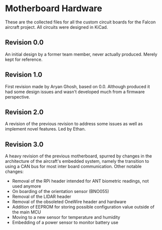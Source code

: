 # Motherboard Hardware

These are the collected files for all the custom circuit boards for the Falcon aircraft project. All circuits were designed in KiCad.

## Revision 0.0

An initial design by a former team member, never actually produced. Merely kept for reference.

## Revision 1.0

First revision made by Aryan Ghosh, based on 0.0. Although produced it had some design issues and wasn't developed much from a firmware perspective.

## Revision 2.0

A revision of the previous revision to address some issues as well as implement novel features. Led by Ethan.

## Revision 3.0

A heavy revision of the previous motherboard, spurred by changes in the architecture of the aircraft's embedded system, namely the transition to using a CAN bus for most inter board communication. Other notable changes:

- Removal of the RPi header intended for ANT biometric readings, not used anymore
- On boarding of the orientation sensor (BNO055)
- Removal of the LIDAR header
- Removal of the obsoleted OneWire header and hardware
- Addition of EEPROM for storing possible configuration value outside of the main MCU
- Moving to a new sensor for temperature and humidity
- Embedding of a power sensor to monitor battery use
